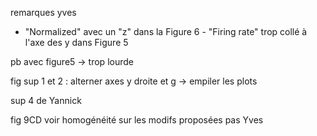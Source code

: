 remarques yves

- "Normalized" avec un "z" dans la Figure 6
\- "Firing rate" trop collé à l'axe des y dans Figure 5

pb avec figure5 -> trop lourde

fig sup 1 et 2 :
	alterner axes y droite et g -> empiler les plots

sup 4 de Yannick

fig 9CD voir homogénéité sur les modifs proposées pas Yves